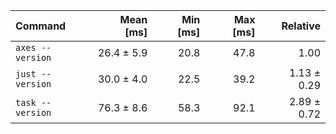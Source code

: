 | Command | Mean [ms] | Min [ms] | Max [ms] | Relative |
|:---|---:|---:|---:|---:|
| `axes --version` | 26.4 ± 5.9 | 20.8 | 47.8 | 1.00 |
| `just --version` | 30.0 ± 4.0 | 22.5 | 39.2 | 1.13 ± 0.29 |
| `task --version` | 76.3 ± 8.6 | 58.3 | 92.1 | 2.89 ± 0.72 |
